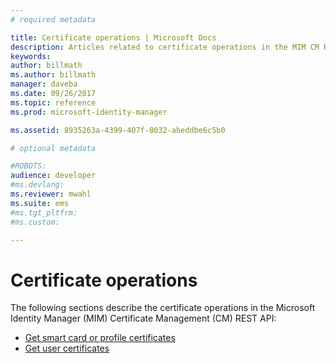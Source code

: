 ```yaml
---
# required metadata

title: Certificate operations | Microsoft Docs
description: Articles related to certificate operations in the MIM CM REST API.
keywords:
author: billmath
ms.author: billmath
manager: daveba
ms.date: 09/26/2017
ms.topic: reference
ms.prod: microsoft-identity-manager

ms.assetid: 8935263a-4399-407f-8032-abeddbe6c5b0

# optional metadata

#ROBOTS:
audience: developer
#ms.devlang:
ms.reviewer: mwahl
ms.suite: ems
#ms.tgt_pltfrm:
#ms.custom:

---
```


# Certificate operations
The following sections describe the certificate operations in the Microsoft Identity Manager (MIM) Certificate Management (CM) REST API:

- [Get smart card or profile certificates](get-smartcard-profile-certificates.md)
- [Get user certificates](get-user-certificates.md)
